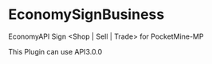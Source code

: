 # EconomySignBusiness
EconomyAPI Sign &lt;Shop | Sell | Trade> for PocketMine-MP

This Plugin can use API3.0.0
